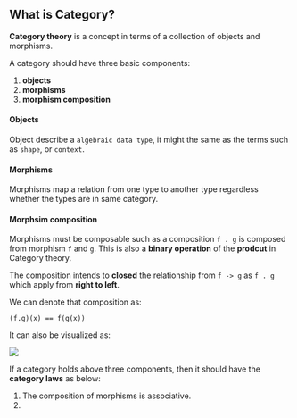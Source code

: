 ## What is Category?

**Category theory** is a concept in terms of a collection of objects and morphisms.

A category should have three basic components:

1. **objects** 
2. **morphisms** 
3. **morphism composition**

#### Objects

Object describe a `algebraic data type`, it might the same as the terms such as `shape`, or `context`.

#### Morphisms

Morphisms map a relation from one type to another type regardless whether the types are in same category.

#### Morphsim composition


Morphisms must be composable such as a composition `f . g` is composed from morphism `f` and `g`. This is also a **binary operation** of the **prodcut** in Category theory. 

The composition intends to **closed** the relationship from `f -> g` as `f . g` which apply from **right to left**.

We can denote that composition as:

`(f.g)(x) == f(g(x))`

It can also be visualized as:

![](https://upload.wikimedia.org/wikipedia/commons/thumb/e/ef/Commutative_diagram_for_morphism.svg/200px-Commutative_diagram_for_morphism.svg.png)


If a category holds above three components, then it should have the **category laws** as below:

1. The composition of morphisms is associative.
2. 



